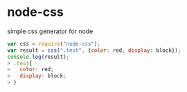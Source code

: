node-css
========

simple css generator for node

```js
var css = require("node-css");
var result = css(".test", {color: red, display: block});
console.log(result);
> .test{
>   color: red;
>   display: block;
> }
```
